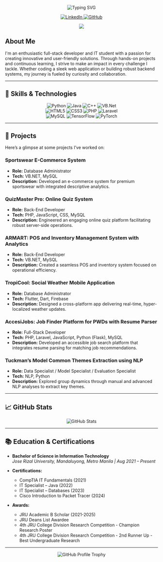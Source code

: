 <!-- Header with animated typing effect -->
<p align="center">
  <img src="https://readme-typing-svg.herokuapp.com?color=%2344DDDD&lines=Hello,+I+am+Mary+Love+Delos+Santos;Aspiring+Full-Stack+Developer;IT+Student+at+Jose+Rizal+University" alt="Typing SVG" />
</p>

<!-- Social & Contact Badges -->
<p align="center">
  <a href="https://www.linkedin.com/in/mrylvdlssnts" target="_blank">
    <img alt="LinkedIn" src="https://img.shields.io/badge/LinkedIn-mrylvdlssnts-blue?style=for-the-badge&logo=linkedin">
  </a>
  <a href="https://github.com/Cya-nos" target="_blank">
    <img alt="GitHub" src="https://img.shields.io/badge/GitHub-Cya--nos-black?style=for-the-badge&logo=github">
  </a>
</p>

<div align="center">
  <img src="https://user-images.githubusercontent.com/73097560/115834477-dbab4500-a447-11eb-908a-139a6edaec5c.gif">
</div>

## About Me

I'm an enthusiastic full-stack developer and IT student with a passion for creating innovative and user-friendly solutions. Through hands-on projects and continuous learning, I strive to make an impact in every challenge I tackle. Whether coding a sleek web application or building robust backend systems, my journey is fueled by curiosity and collaboration.

---

## 🔧 Skills & Technologies

<p align="center">
  <img alt="Python" src="https://img.shields.io/badge/Python-3776AB?style=flat-square&logo=python&logoColor=fff" />
  <img alt="Java" src="https://img.shields.io/badge/Java-007396?style=flat-square&logo=java&logoColor=fff" />
  <img alt="C++" src="https://img.shields.io/badge/C++-00599C?style=flat-square&logo=c%2B%2B&logoColor=fff" />
  <img alt="VB.Net" src="https://img.shields.io/badge/VB.NET-5C2D91?style=flat-square&logo=.net&logoColor=fff" />
  <br />
  <img alt="HTML5" src="https://img.shields.io/badge/HTML5-E34F26?style=flat-square&logo=html5&logoColor=fff" />
  <img alt="CSS3" src="https://img.shields.io/badge/CSS3-1572B6?style=flat-square&logo=css3&logoColor=fff" />
  <img alt="PHP" src="https://img.shields.io/badge/PHP-777BB4?style=flat-square&logo=php&logoColor=fff" />
  <img alt="Laravel" src="https://img.shields.io/badge/Laravel-FF2D20?style=flat-square&logo=laravel&logoColor=fff" />
  <br />
  <img alt="MySQL" src="https://img.shields.io/badge/MySQL-4479A1?style=flat-square&logo=mysql&logoColor=fff" />
  <img alt="TensorFlow" src="https://img.shields.io/badge/TensorFlow-FF6F00?style=flat-square&logo=tensorflow&logoColor=fff" />
  <img alt="PyTorch" src="https://img.shields.io/badge/PyTorch-EE4C2C?style=flat-square&logo=pytorch&logoColor=fff" />
</p>

---

## 🚀 Projects

Here’s a glimpse at some projects I’ve worked on:

### Sportswear E-Commerce System
- **Role:** Database Administrator  
- **Tech:** VB.NET, MySQL  
- **Description:** Developed an e-commerce system for premium sportswear with integrated descriptive analytics.

### QuizMaster Pro: Online Quiz System
- **Role:** Back-End Developer  
- **Tech:** PHP, JavaScript, CSS, MySQL  
- **Description:** Engineered an engaging online quiz platform facilitating robust server-side operations.

### ARMART: POS and Inventory Management System with Analytics
- **Role:** Back-End Developer  
- **Tech:** VB.NET, MySQL  
- **Description:** Created a seamless POS and inventory system focused on operational efficiency.

### TropiCool: Social Weather Mobile Application
- **Role:** Database Administrator  
- **Tech:** Flutter, Dart, Firebase  
- **Description:** Designed a cross-platform app delivering real-time, hyper-localized weather updates.

### AccesiJobs: Job Finder Platform for PWDs with Resume Parser
- **Role:** Full-Stack Developer  
- **Tech:** PHP, Laravel, JavaScript, Python (Flask), MySQL  
- **Description:** Developed an accessible job search platform that integrates resume parsing for matching job recommendations.

### Tuckman’s Model Common Themes Extraction using NLP
- **Role:** Data Specialist / Model Specialist / Evaluation Specialist  
- **Tech:** NLP, Python  
- **Description:** Explored group dynamics through manual and advanced NLP analyses to extract key themes.

---

## 📈 GitHub Stats

<p align="center">
  <img src="https://github-readme-stats.vercel.app/api?username=Cya-nos&show_icons=true&theme=radical" alt="GitHub Stats" />
</p>

---

## 📚 Education & Certifications

- **Bachelor of Science in Information Technology**  
  *Jose Rizal University, Mandaluyong, Metro Manila | Aug 2021 – Present*

- **Certifications:**  
  - CompTIA IT Fundamentals (2021)  
  - IT Specialist – Java (2022)  
  - IT Specialist – Databases (2023)  
  - Cisco Introduction to Packet Tracer (2024)

- **Awards:**  
  - JRU Academic B Scholar (2021-2025)  
  - JRU Deans List Awardee
  - 4th JRU College Division Research Competition - Champion Research Poster
  - 4th JRU College Division Research Competition - 2nd Runner Up - Best Undergraduate Research

---

<p align="center">
  <img src="https://github-profile-trophy.vercel.app/?username=Cya-nos&theme=juicyfresh" alt="GitHub Profile Trophy" />
</p>
